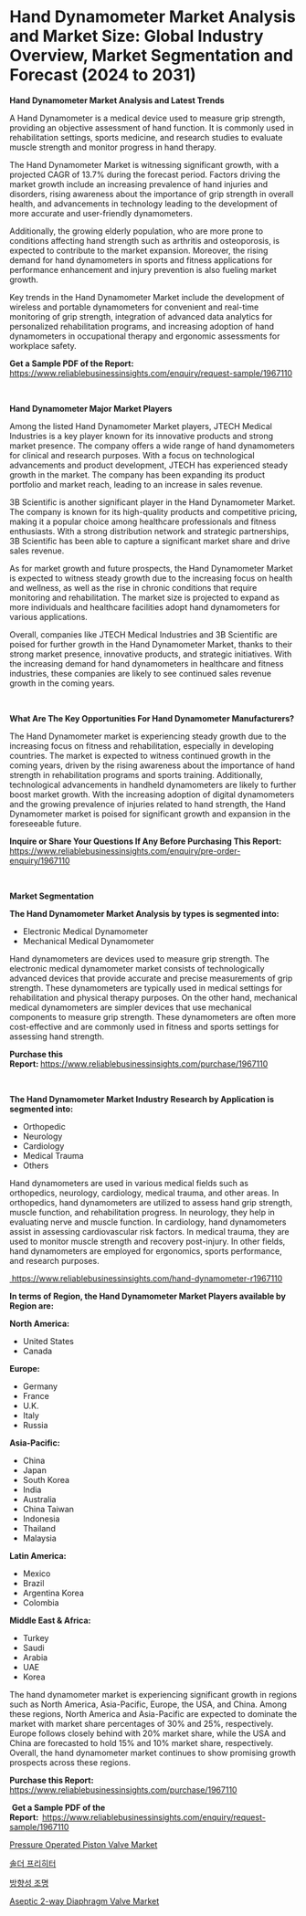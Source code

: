 <p><h1>Hand Dynamometer Market Analysis and Market Size: Global Industry Overview, Market Segmentation and Forecast (2024 to 2031)</h1></p><p><strong>Hand Dynamometer Market Analysis and Latest Trends</strong></p>
<p><p>A Hand Dynamometer is a medical device used to measure grip strength, providing an objective assessment of hand function. It is commonly used in rehabilitation settings, sports medicine, and research studies to evaluate muscle strength and monitor progress in hand therapy.</p><p>The Hand Dynamometer Market is witnessing significant growth, with a projected CAGR of 13.7% during the forecast period. Factors driving the market growth include an increasing prevalence of hand injuries and disorders, rising awareness about the importance of grip strength in overall health, and advancements in technology leading to the development of more accurate and user-friendly dynamometers.</p><p>Additionally, the growing elderly population, who are more prone to conditions affecting hand strength such as arthritis and osteoporosis, is expected to contribute to the market expansion. Moreover, the rising demand for hand dynamometers in sports and fitness applications for performance enhancement and injury prevention is also fueling market growth.</p><p>Key trends in the Hand Dynamometer Market include the development of wireless and portable dynamometers for convenient and real-time monitoring of grip strength, integration of advanced data analytics for personalized rehabilitation programs, and increasing adoption of hand dynamometers in occupational therapy and ergonomic assessments for workplace safety.</p></p>
<p><strong>Get a Sample PDF of the Report:&nbsp;</strong> <a href="https://www.reliablebusinessinsights.com/enquiry/request-sample/1967110">https://www.reliablebusinessinsights.com/enquiry/request-sample/1967110</a></p>
<p>&nbsp;</p>
<p><strong>Hand Dynamometer Major Market Players</strong></p>
<p><p>Among the listed Hand Dynamometer Market players, JTECH Medical Industries is a key player known for its innovative products and strong market presence. The company offers a wide range of hand dynamometers for clinical and research purposes. With a focus on technological advancements and product development, JTECH has experienced steady growth in the market. The company has been expanding its product portfolio and market reach, leading to an increase in sales revenue.</p><p>3B Scientific is another significant player in the Hand Dynamometer Market. The company is known for its high-quality products and competitive pricing, making it a popular choice among healthcare professionals and fitness enthusiasts. With a strong distribution network and strategic partnerships, 3B Scientific has been able to capture a significant market share and drive sales revenue.</p><p>As for market growth and future prospects, the Hand Dynamometer Market is expected to witness steady growth due to the increasing focus on health and wellness, as well as the rise in chronic conditions that require monitoring and rehabilitation. The market size is projected to expand as more individuals and healthcare facilities adopt hand dynamometers for various applications.</p><p>Overall, companies like JTECH Medical Industries and 3B Scientific are poised for further growth in the Hand Dynamometer Market, thanks to their strong market presence, innovative products, and strategic initiatives. With the increasing demand for hand dynamometers in healthcare and fitness industries, these companies are likely to see continued sales revenue growth in the coming years.</p></p>
<p>&nbsp;</p>
<p><strong>What Are The Key Opportunities For Hand Dynamometer Manufacturers?</strong></p>
<p><p>The Hand Dynamometer market is experiencing steady growth due to the increasing focus on fitness and rehabilitation, especially in developing countries. The market is expected to witness continued growth in the coming years, driven by the rising awareness about the importance of hand strength in rehabilitation programs and sports training. Additionally, technological advancements in handheld dynamometers are likely to further boost market growth. With the increasing adoption of digital dynamometers and the growing prevalence of injuries related to hand strength, the Hand Dynamometer market is poised for significant growth and expansion in the foreseeable future.</p></p>
<p><strong>Inquire or Share Your Questions If Any Before Purchasing This Report:</strong> <a href="https://www.reliablebusinessinsights.com/enquiry/pre-order-enquiry/1967110">https://www.reliablebusinessinsights.com/enquiry/pre-order-enquiry/1967110</a></p>
<p>&nbsp;</p>
<p><strong>Market Segmentation</strong></p>
<p><strong>The Hand Dynamometer Market Analysis by types is segmented into:</strong></p>
<p><ul><li>Electronic Medical Dynamometer</li><li>Mechanical Medical Dynamometer</li></ul></p>
<p><p>Hand dynamometers are devices used to measure grip strength. The electronic medical dynamometer market consists of technologically advanced devices that provide accurate and precise measurements of grip strength. These dynamometers are typically used in medical settings for rehabilitation and physical therapy purposes. On the other hand, mechanical medical dynamometers are simpler devices that use mechanical components to measure grip strength. These dynamometers are often more cost-effective and are commonly used in fitness and sports settings for assessing hand strength.</p></p>
<p><strong>Purchase this Report:&nbsp;</strong><a href="https://www.reliablebusinessinsights.com/purchase/1967110">https://www.reliablebusinessinsights.com/purchase/1967110</a></p>
<p>&nbsp;</p>
<p><strong>The Hand Dynamometer Market Industry Research by Application is segmented into:</strong></p>
<p><ul><li>Orthopedic</li><li>Neurology</li><li>Cardiology</li><li>Medical Trauma</li><li>Others</li></ul></p>
<p><p>Hand dynamometers are used in various medical fields such as orthopedics, neurology, cardiology, medical trauma, and other areas. In orthopedics, hand dynamometers are utilized to assess hand grip strength, muscle function, and rehabilitation progress. In neurology, they help in evaluating nerve and muscle function. In cardiology, hand dynamometers assist in assessing cardiovascular risk factors. In medical trauma, they are used to monitor muscle strength and recovery post-injury. In other fields, hand dynamometers are employed for ergonomics, sports performance, and research purposes.</p></p>
<p><a href="https://www.reliablebusinessinsights.com/hand-dynamometer-r1967110">&nbsp;https://www.reliablebusinessinsights.com/hand-dynamometer-r1967110</a></p>
<p><strong>In terms of Region, the Hand Dynamometer Market Players available by Region are:</strong></p>
<p>
    <p> <strong> North America: </strong>
        <ul>
            <li>United States</li>
            <li>Canada</li>
        </ul>
        </p> 
    <p> <strong> Europe: </strong>
        <ul>
            <li>Germany</li>
            <li>France</li>
            <li>U.K.</li>
            <li>Italy</li>
            <li>Russia</li>
        </ul>
        </p> 
    <p> <strong> Asia-Pacific: </strong>
        <ul>
            <li>China</li>
            <li>Japan</li>
            <li>South Korea</li>
            <li>India</li>
            <li>Australia</li>
            <li>China Taiwan</li>
            <li>Indonesia</li>
            <li>Thailand</li>
            <li>Malaysia</li>
        </ul>
        </p> 
    <p> <strong> Latin America: </strong>
        <ul>
            <li>Mexico</li>
            <li>Brazil</li>
            <li>Argentina Korea</li>
            <li>Colombia</li>
        </ul>
        </p> 
    <p> <strong> Middle East & Africa: </strong>
        <ul>
            <li>Turkey</li>
            <li>Saudi</li>
            <li>Arabia</li>
            <li>UAE</li>
            <li>Korea</li>
        </ul>
    </p>
    </p>
<p><p>The hand dynamometer market is experiencing significant growth in regions such as North America, Asia-Pacific, Europe, the USA, and China. Among these regions, North America and Asia-Pacific are expected to dominate the market with market share percentages of 30% and 25%, respectively. Europe follows closely behind with 20% market share, while the USA and China are forecasted to hold 15% and 10% market share, respectively. Overall, the hand dynamometer market continues to show promising growth prospects across these regions.</p></p>
<p><strong>Purchase this Report: </strong><a href="https://www.reliablebusinessinsights.com/purchase/1967110">https://www.reliablebusinessinsights.com/purchase/1967110</a></p>
<p>&nbsp;<strong>Get a Sample PDF of the Report:&nbsp;&nbsp;</strong><a href="https://www.reliablebusinessinsights.com/enquiry/request-sample/1967110">https://www.reliablebusinessinsights.com/enquiry/request-sample/1967110</a></p>
<p><strong></strong></p>
<p><p><a href="https://github.com/mahnoor2003/Market-Research-Report-List-5/blob/main/pressure-operated-piston-valve-market.md">Pressure Operated Piston Valve Market</a></p><p><a href="https://github.com/fernandotryO5lson96765/Market-Research-Report-List-2/blob/main/9353112180559.md">솔더 프리히터</a></p><p><a href="https://github.com/JosefaRice/Market-Research-Report-List-1/blob/main/6408682180560.md">방향성 조명</a></p><p><a href="https://github.com/BryceTownsendr/Market-Research-Report-List-5/blob/main/aseptic-2-way-diaphragm-valve-market.md">Aseptic 2-way Diaphragm Valve Market</a></p></p>
